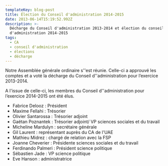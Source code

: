 ```yaml
---
templateKey: blog-post
title: Élection du Conseil d'administration 2014-2015
date: 2013-06-14T15:19:52.992Z
description: >-
  Décharge du Conseil d'administration 2013-2014 et élection du conseil
  d'administration 2014-2015
tags:
  - CA
  - conseil d'administration
  - élections
  - décharge
---
```

Notre Assemblée générale ordinaire s''est réunie. Celle-ci a approuvé les comptes et a voté la décharge du Conseil d''administration pour l’exercice 2013-2014.

A l'issue de celle-ci, les membres du Conseil d''administration pour l’exercice 2014-2015 ont été élus.

* Fabrice Delooz : Président
* Maxime Fellahi : Trésorier
* Olivier Santarossa : Trésorier adjoint
* Gaëtan Poznantek : Trésorier adjoint/ VP sciences sociales et du travail
* Micheline Mardulyn : secrétaire générale
* Gil Laurent : représentant auprès du CA de l'UAE
* Mathieu Midrez : chargé de relation avec la FSP
* Joanne Cheverier : Présidente sciences sociales et du travail
* Ferdinando Palmeri : Président science politique
* Sébastien Jade : VP science politique
* Eve Hanson : administratrice
